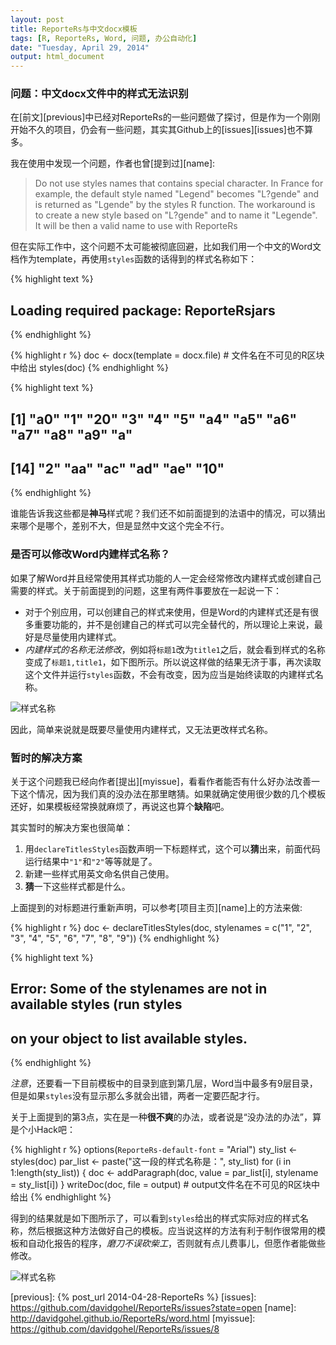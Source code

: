 ```yaml
---
layout: post
title: ReporteRs与中文docx模板
tags: [R, ReporteRs, Word, 问题, 办公自动化]
date: "Tuesday, April 29, 2014"
output: html_document
---
```


### 问题：中文docx文件中的样式无法识别

在[前文][previous]中已经对ReporteRs的一些问题做了探讨，但是作为一个刚刚开始不久的项目，仍会有一些问题，其实其Github上的[issues][issues]也不算多。

我在使用中发现一个问题，作者也曾[提到过][name]:

> Do not use styles names that contains special character. In France for example, the default style named "Legend" becomes "L?gende" and is returned as "Lgende" by the styles R function. The workaround is to create a new style based on "L?gende" and to name it "Legende". It will be then a valid name to use with ReporteRs

但在实际工作中，这个问题不太可能被彻底回避，比如我们用一个中文的Word文档作为template，再使用`styles`函数的话得到的样式名称如下：


{% highlight text %}
## Loading required package: ReporteRsjars
{% endhighlight %}



{% highlight r %}
doc <- docx(template = docx.file)  # 文件名在不可见的R区块中给出
styles(doc)
{% endhighlight %}



{% highlight text %}
##  [1] "a0" "1"  "20" "3"  "4"  "5"  "a4" "a5" "a6" "a7" "a8" "a9" "a" 
## [14] "2"  "aa" "ac" "ad" "ae" "10"
{% endhighlight %}


谁能告诉我这些都是**神马**样式呢？我们还不如前面提到的法语中的情况，可以猜出来哪个是哪个，差别不大，但是显然中文这个完全不行。

### 是否可以修改Word内建样式名称？

如果了解Word并且经常使用其样式功能的人一定会经常修改内建样式或创建自己需要的样式。关于前面提到的问题，这里有两件事要放在一起说一下：

- 对于个别应用，可以创建自己的样式来使用，但是Word的内建样式还是有很多重要功能的，并不是创建自己的样式可以完全替代的，所以理论上来说，最好是尽量使用内建样式。
- *内建样式的名称无法修改*，例如将`标题1`改为`title1`之后，就会看到样式的名称变成了`标题1,title1`，如下图所示。所以说这样做的结果无济于事，再次读取这个文件并运行`styles`函数，不会有改变，因为应当是始终读取的内建样式名称。

![样式名称](/jekyll/figure/2014-04-28-Stylename.jpg)

因此，简单来说就是既要尽量使用内建样式，又无法更改样式名称。

### 暂时的解决方案

关于这个问题我已经向作者[提出][myissue]，看看作者能否有什么好办法改善一下这个情况，因为我们真的没办法在那里瞎猜。如果就确定使用很少数的几个模板还好，如果模板经常换就麻烦了，再说这也算个**缺陷**吧。

其实暂时的解决方案也很简单：

1. 用`declareTitlesStyles`函数声明一下标题样式，这个可以**猜**出来，前面代码运行结果中`"1"`和`"2"`等等就是了。
2. 新建一些样式用英文命名供自己使用。
3. **猜**一下这些样式都是什么。

上面提到的对标题进行重新声明，可以参考[项目主页][name]上的方法来做:


{% highlight r %}
doc <- declareTitlesStyles(doc, stylenames = c("1", "2", "3", "4", "5", 
    "6", "7", "8", "9"))
{% endhighlight %}



{% highlight text %}
## Error: Some of the stylenames are not in available styles (run styles
## on your object to list available styles.
{% endhighlight %}


*注意*，还要看一下目前模板中的目录到底到第几层，Word当中最多有9层目录，但是如果`styles`没有显示那么多就会出错，两者一定要匹配才行。

关于上面提到的第3点，实在是一种**很不爽**的办法，或者说是“没办法的办法”，算是个小Hack吧：


{% highlight r %}
options(`ReporteRs-default-font` = "Arial")
sty_list <- styles(doc)
par_list <- paste("这一段的样式名称是：", sty_list)
for (i in 1:length(sty_list)) {
    doc <- addParagraph(doc, value = par_list[i], stylename = sty_list[i])
}
writeDoc(doc, file = output)  # output文件名在不可见的R区块中给出
{% endhighlight %}


得到的结果就是如下图所示了，可以看到`styles`给出的样式实际对应的样式名称，然后根据这种方法做好自己的模板。应当说这样的方法有利于制作很常用的模板和自动化报告的程序，*磨刀不误砍柴工*，否则就有点儿费事儿，但愿作者能做些修改。

![样式名称](/jekyll/figure/2014-04-28-Style-Hack.jpg)

[previous]: {% post_url 2014-04-28-ReporteRs %}
[issues]: https://github.com/davidgohel/ReporteRs/issues?state=open
[name]: http://davidgohel.github.io/ReporteRs/word.html
[myissue]: https://github.com/davidgohel/ReporteRs/issues/8




























